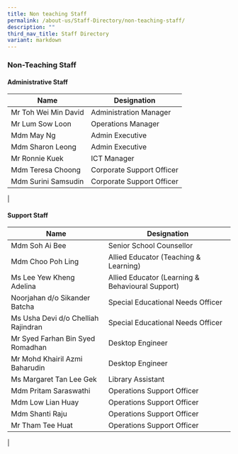```yaml
---
title: Non teaching Staff
permalink: /about-us/Staff-Directory/non-teaching-staff/
description: ""
third_nav_title: Staff Directory
variant: markdown
---
```

### **Non-Teaching Staff**
#### **Administrative Staff**

| Name | Designation |
|---|---|
| Mr Toh Wei Min David | Administration Manager |
| Mr Lum Sow Loon | Operations Manager |
| Mdm May Ng | Admin Executive |
| Mdm Sharon Leong | Admin Executive |
| Mr Ronnie Kuek | ICT Manager |
| Mdm Teresa Choong | Corporate Support Officer |
| Mdm Surini Samsudin | Corporate Support Officer |
|

#### **Support Staff**

| Name | Designation |
|---|---|
| Mdm Soh Ai Bee  | Senior School Counsellor |
| Mdm Choo Poh Ling  | Allied Educator (Teaching & Learning) |
| Ms Lee Yew Kheng Adelina  | Allied Educator (Learning & Behavioural Support) |
|Noorjahan d/o Sikander Batcha|Special Educational Needs Officer|
|Ms Usha Devi d/o Chelliah Rajindran| Special Educational Needs Officer|
| Mr Syed Farhan Bin Syed Romadhan | Desktop Engineer |
| Mr Mohd Khairil Azmi Baharudin | Desktop Engineer |
| Ms Margaret Tan Lee Gek | Library Assistant |
| Mdm Pritam Saraswathi | Operations Support Officer |
| Mdm Low Lian Huay | Operations Support Officer |
| Mdm Shanti Raju | Operations Support Officer |
| Mr Tham Tee Huat | Operations Support Officer |
|